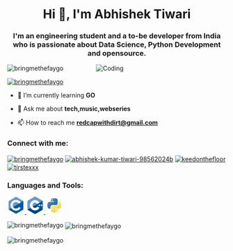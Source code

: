 <h1 align="center">Hi 👋, I'm Abhishek Tiwari</h1>
<h3 align="center">I'm an engineering student and a to-be developer from India who is passionate about Data Science, Python Development and opensource.</h3>
<img align="right" alt="Coding" width="300" src=https://media.tenor.com/VpZ2Nf5gdRYAAAAC/pc-banging.gif">

<p align="left"> <img src="https://komarev.com/ghpvc/?username=bringmethefaygo&label=Profile%20views&color=0e75b6&style=flat" alt="bringmethefaygo" /> </p>

<p align="left"> <a href="https://twitter.com/bringmethefaygo" target="blank"><img src="https://img.shields.io/twitter/follow/bringmethefaygo?logo=twitter&style=for-the-badge" alt="bringmethefaygo" /></a> </p>

- 🌱 I’m currently learning **GO**

- 💬 Ask me about **tech,music,webseries**

- 📫 How to reach me **redcapwithdirt@gmail.com**

<h3 align="left">Connect with me:</h3>
<p align="left">
<a href="https://twitter.com/bringmethefaygo" target="blank"><img align="center" src="https://raw.githubusercontent.com/rahuldkjain/github-profile-readme-generator/master/src/images/icons/Social/twitter.svg" alt="bringmethefaygo" height="30" width="40" /></a>
<a href="https://linkedin.com/in/abhishek-kumar-tiwari-98562024b" target="blank"><img align="center" src="https://raw.githubusercontent.com/rahuldkjain/github-profile-readme-generator/master/src/images/icons/Social/linked-in-alt.svg" alt="abhishek-kumar-tiwari-98562024b" height="30" width="40" /></a>
<a href="https://instagram.com/keedonthefloor" target="blank"><img align="center" src="https://raw.githubusercontent.com/rahuldkjain/github-profile-readme-generator/master/src/images/icons/Social/instagram.svg" alt="keedonthefloor" height="30" width="40" /></a>
<a href="https://www.leetcode.com/tirstexxx" target="blank"><img align="center" src="https://raw.githubusercontent.com/rahuldkjain/github-profile-readme-generator/master/src/images/icons/Social/leet-code.svg" alt="tirstexxx" height="30" width="40" /></a>
</p>

<h3 align="left">Languages and Tools:</h3>
<p align="left"> <a href="https://www.cprogramming.com/" target="_blank" rel="noreferrer"> <img src="https://raw.githubusercontent.com/devicons/devicon/master/icons/c/c-original.svg" alt="c" width="40" height="40"/> </a> <a href="https://www.w3schools.com/cpp/" target="_blank" rel="noreferrer"> <img src="https://raw.githubusercontent.com/devicons/devicon/master/icons/cplusplus/cplusplus-original.svg" alt="cplusplus" width="40" height="40"/> </a> <a href="https://www.python.org" target="_blank" rel="noreferrer"> <img src="https://raw.githubusercontent.com/devicons/devicon/master/icons/python/python-original.svg" alt="python" width="40" height="40"/> </a> </p>

<p><img align="left" src="https://github-readme-stats.vercel.app/api/top-langs?username=bringmethefaygo&show_icons=true&locale=en&layout=compact" alt="bringmethefaygo" /></p>

<p>&nbsp;<img align="center" src="https://github-readme-stats.vercel.app/api?username=bringmethefaygo&show_icons=true&locale=en" alt="bringmethefaygo" /></p>

<p><img align="center" src="https://github-readme-streak-stats.herokuapp.com/?user=bringmethefaygo&" alt="bringmethefaygo" /></p>
